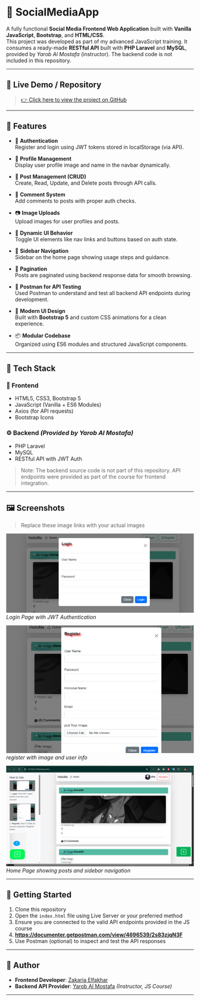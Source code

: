 # 👥 SocialMediaApp

A fully functional **Social Media Frontend Web Application** built with **Vanilla JavaScript**, **Bootstrap**, and **HTML/CSS**.  
This project was developed as part of my advanced JavaScript training. It consumes a ready-made **RESTful API** built with **PHP Laravel** and **MySQL**, provided by *Yarob Al Mostafa* (instructor). The backend code is not included in this repository.

---

## 🔗 Live Demo / Repository

> [👉 Click here to view the project on GitHub](https://github.com/YourUsername/SocialMediaApp)

---

## 📸 Features

- 🔐 **Authentication**  
  Register and login using JWT tokens stored in localStorage (via API).

- 👤 **Profile Management**  
  Display user profile image and name in the navbar dynamically.

- 📝 **Post Management (CRUD)**  
  Create, Read, Update, and Delete posts through API calls.

- 💬 **Comment System**  
  Add comments to posts with proper auth checks.

- 📷 **Image Uploads**  
  Upload images for user profiles and posts.

- 🧭 **Dynamic UI Behavior**  
  Toggle UI elements like nav links and buttons based on auth state.

- 🧩 **Sidebar Navigation**  
  Sidebar on the home page showing usage steps and guidance.

- 📄 **Pagination**  
  Posts are paginated using backend response data for smooth browsing.

- 🧪 **Postman for API Testing**  
  Used Postman to understand and test all backend API endpoints during development.

- 🎨 **Modern UI Design**  
  Built with **Bootstrap 5** and custom CSS animations for a clean experience.

- 📦 **Modular Codebase**  
  Organized using ES6 modules and structured JavaScript components.

---

## 🧪 Tech Stack

### 🔧 Frontend
- HTML5, CSS3, Bootstrap 5
- JavaScript (Vanilla + ES6 Modules)
- Axios (for API requests)
- Bootstrap Icons

### ⚙️ Backend *(Provided by Yarob Al Mostafa)*
- PHP Laravel
- MySQL
- RESTful API with JWT Auth

> Note: The backend source code is not part of this repository. API endpoints were provided as part of the course for frontend integration.

---

## 🖼️ Screenshots

> Replace these image links with your actual images

![Login Page](Images/login.png)
*Login Page with JWT Authentication*

![Profile Page](Images/register.png)
*register with image and user info*

![Home Feed](Images/home.png)
*Home Page showing posts and sidebar navigation*


---

## 🧭 Getting Started

1. Clone this repository
2. Open the `index.html` file using Live Server or your preferred method
3. Ensure you are connected to the valid API endpoints provided in the JS course
4. **https://documenter.getpostman.com/view/4696539/2s83zjqN3F**
5. Use Postman (optional) to inspect and test the API responses

---

## 🤝 Author

- **Frontend Developer**: [Zakaria Elfakhar](https://github.com/ZakariaElfakhar)  
- **Backend API Provider**: [Yarob Al Mostafa](https://mostafa.hashhackers.com/) *(Instructor, JS Course)*

---

